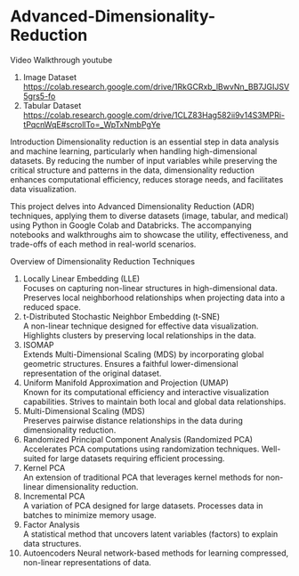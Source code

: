 # Advanced-Dimensionality-Reduction
Video Walkthrough
youtube
1. Image Dataset
   https://colab.research.google.com/drive/1RkGCRxb_lBwvNn_BB7JGIJSV5grs5-fo
2. Tabular Dataset
   https://colab.research.google.com/drive/1CLZ83Hag582ii9v14S3MPRi-tPqcnWqE#scrollTo=_WpTxNmbPgYe

Introduction
Dimensionality reduction is an essential step in data analysis and machine learning, particularly when handling high-dimensional datasets. By reducing the number of input variables while preserving the critical structure and patterns in the data, dimensionality reduction enhances computational efficiency, reduces storage needs, and facilitates data visualization.

This project delves into Advanced Dimensionality Reduction (ADR) techniques, applying them to diverse datasets (image, tabular, and medical) using Python in Google Colab and Databricks. The accompanying notebooks and walkthroughs aim to showcase the utility, effectiveness, and trade-offs of each method in real-world scenarios.

   Overview of Dimensionality Reduction Techniques
1. Locally Linear Embedding (LLE)</br>
Focuses on capturing non-linear structures in high-dimensional data.
Preserves local neighborhood relationships when projecting data into a reduced space.
2. t-Distributed Stochastic Neighbor Embedding (t-SNE)</br>
A non-linear technique designed for effective data visualization.
Highlights clusters by preserving local relationships in the data.
3. ISOMAP</br>
Extends Multi-Dimensional Scaling (MDS) by incorporating global geometric structures.
Ensures a faithful lower-dimensional representation of the original dataset.
4. Uniform Manifold Approximation and Projection (UMAP)</br>
Known for its computational efficiency and interactive visualization capabilities.
Strives to maintain both local and global data relationships.
5. Multi-Dimensional Scaling (MDS)</br>
Preserves pairwise distance relationships in the data during dimensionality reduction.
6. Randomized Principal Component Analysis (Randomized PCA)</br>
Accelerates PCA computations using randomization techniques.
Well-suited for large datasets requiring efficient processing.
7. Kernel PCA</br>
An extension of traditional PCA that leverages kernel methods for non-linear dimensionality reduction.
8. Incremental PCA</br>
A variation of PCA designed for large datasets.
Processes data in batches to minimize memory usage.
9. Factor Analysis</br>
A statistical method that uncovers latent variables (factors) to explain data structures.
10. Autoencoders
Neural network-based methods for learning compressed, non-linear representations of data.


 
